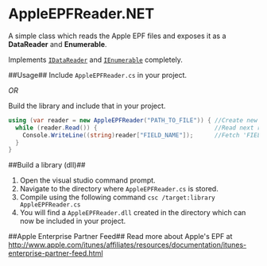 AppleEPFReader.NET
==================

A simple class which reads the Apple EPF files and exposes it as a **DataReader** and **Enumerable**.

Implements [`IDataReader`](http://msdn.microsoft.com/en-us/library/system.data.idatareader.aspx) and [`IEnumerable`](http://msdn.microsoft.com/en-us/library/9eekhta0.aspx) completely.

##Usage##
Include `AppleEPFReader.cs` in your project.

*OR*

Build the library and include that in your project.

```csharp
using (var reader = new AppleEPFReader("PATH_TO_FILE")) { //Create new instance, open EPF file and initialize reader
  while (reader.Read()) {                                 //Read next record
    Console.WriteLine((string)reader["FIELD_NAME"]);      //Fetch 'FIELD_NAME' column and print to console
  }
}
```

##Build a library (dll)##
1. Open the visual studio command prompt.
2. Navigate to the directory where `AppleEPFReader.cs` is stored.
3. Compile using the following command `csc /target:library AppleEPFReader.cs`
4. You will find a `AppleEPFReader.dll` created in the directory which can now be included in your project.

##Apple Enterprise Partner Feed##
Read more about Apple's EPF at 
http://www.apple.com/itunes/affiliates/resources/documentation/itunes-enterprise-partner-feed.html

